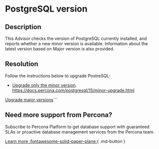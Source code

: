 # PostgreSQL version 

## Description

This Advisor checks the version of PostgreSQL currently installed, and reports whether a new minor version is available. Information about the latest version based on Major version is also provided.


## Resolution
Follow the instructions below to upgrade PostreSQL:


- [Upgrade only the minor version](https://docs.percona.com/postgresql/15/minor-upgrade.html).
https://docs.percona.com/postgresql/15/minor-upgrade.html

[Upgrade major versions](https://docs.percona.com/postgresql/15/major-upgrade.html)```



## Need more support from Percona?

Subscribe to Percona Platform to get database support with guaranteed SLAs or proactive database management services from the Percona team.

[Learn more :fontawesome-solid-paper-plane:](https://per.co.na/subscribe){ .md-button }
